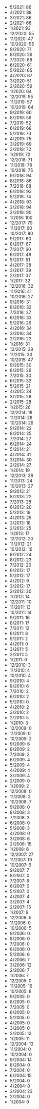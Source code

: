 *  5/2021: 86
*  4/2021: 88
*  3/2021: 86
*  2/2021: 66
*  1/2021: 93
*  12/2020: 55
*  11/2020: 47
*  10/2020: 55
*  9/2020: 71
*  8/2020: 56
*  7/2020: 68
*  6/2020: 61
*  5/2020: 65
*  4/2020: 67
*  3/2020: 51
*  2/2020: 59
*  1/2020: 64
*  12/2019: 55
*  11/2019: 57
*  10/2019: 64
*  9/2019: 60
*  8/2019: 59
*  7/2019: 52
*  6/2019: 68
*  5/2019: 70
*  4/2019: 75
*  3/2019: 69
*  2/2019: 72
*  1/2019: 72
*  12/2018: 71
*  11/2018: 78
*  10/2018: 75
*  9/2018: 94
*  8/2018: 86
*  7/2018: 88
*  6/2018: 93
*  5/2018: 74
*  4/2018: 93
*  3/2018: 94
*  2/2018: 90
*  1/2018: 100
*  12/2017: 79
*  11/2017: 60
*  10/2017: 80
*  9/2017: 60
*  8/2017: 67
*  7/2017: 60
*  6/2017: 48
*  5/2017: 51
*  4/2017: 38
*  3/2017: 39
*  2/2017: 37
*  1/2017: 32
*  12/2016: 32
*  11/2016: 41
*  10/2016: 27
*  9/2016: 31
*  8/2016: 32
*  7/2016: 37
*  6/2016: 33
*  5/2016: 29
*  4/2016: 34
*  3/2016: 34
*  2/2016: 22
*  1/2016: 31
*  12/2015: 38
*  11/2015: 33
*  10/2015: 47
*  9/2015: 30
*  8/2015: 29
*  7/2015: 30
*  6/2015: 32
*  5/2015: 21
*  4/2015: 24
*  3/2015: 26
*  2/2015: 28
*  1/2015: 26
*  12/2014: 18
*  11/2014: 28
*  10/2014: 29
*  9/2014: 22
*  8/2014: 25
*  7/2014: 27
*  6/2014: 24
*  5/2014: 21
*  4/2014: 31
*  3/2014: 30
*  2/2014: 27
*  1/2014: 19
*  12/2013: 28
*  11/2013: 24
*  10/2013: 27
*  9/2013: 21
*  8/2013: 22
*  7/2013: 28
*  6/2013: 20
*  5/2013: 19
*  4/2013: 25
*  3/2013: 18
*  2/2013: 25
*  1/2013: 17
*  12/2012: 20
*  11/2012: 21
*  10/2012: 16
*  9/2012: 24
*  8/2012: 23
*  7/2012: 20
*  6/2012: 17
*  5/2012: 17
*  4/2012: 9
*  3/2012: 17
*  2/2012: 20
*  1/2012: 14
*  12/2011: 10
*  11/2011: 13
*  10/2011: 14
*  9/2011: 16
*  8/2011: 17
*  7/2011: 12
*  6/2011: 8
*  5/2011: 2
*  4/2011: 0
*  3/2011: 5
*  2/2011: 5
*  1/2011: 0
*  12/2010: 3
*  11/2010: 4
*  10/2010: 4
*  9/2010: 4
*  8/2010: 6
*  7/2010: 2
*  6/2010: 2
*  5/2010: 0
*  4/2010: 2
*  3/2010: 2
*  2/2010: 5
*  1/2010: 3
*  12/2009: 0
*  11/2009: 0
*  10/2009: 2
*  9/2009: 6
*  8/2009: 2
*  7/2009: 2
*  6/2009: 4
*  5/2009: 4
*  4/2009: 4
*  3/2009: 4
*  2/2009: 0
*  1/2009: 2
*  12/2008: 0
*  11/2008: 2
*  10/2008: 7
*  9/2008: 0
*  8/2008: 3
*  7/2008: 3
*  6/2008: 0
*  5/2008: 3
*  4/2008: 0
*  3/2008: 6
*  2/2008: 15
*  1/2008: 6
*  12/2007: 27
*  11/2007: 19
*  10/2007: 6
*  9/2007: 7
*  8/2007: 0
*  7/2007: 8
*  6/2007: 0
*  5/2007: 0
*  4/2007: 4
*  3/2007: 4
*  2/2007: 15
*  1/2007: 9
*  12/2006: 5
*  11/2006: 0
*  10/2006: 5
*  9/2006: 0
*  8/2006: 0
*  7/2006: 0
*  6/2006: 0
*  5/2006: 6
*  4/2006: 7
*  3/2006: 12
*  2/2006: 7
*  1/2006: 7
*  12/2005: 0
*  11/2005: 16
*  10/2005: 8
*  9/2005: 0
*  8/2005: 0
*  7/2005: 0
*  6/2005: 0
*  5/2005: 0
*  4/2005: 0
*  3/2005: 0
*  2/2005: 12
*  1/2005: 11
*  12/2004: 13
*  11/2004: 0
*  10/2004: 0
*  9/2004: 14
*  8/2004: 0
*  7/2004: 0
*  6/2004: 15
*  5/2004: 0
*  4/2004: 0
*  3/2004: 23
*  2/2004: 0
*  1/2004: 0